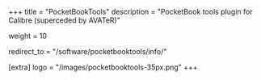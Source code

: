 +++
title = "PocketBookTools"
description = "PocketBook tools plugin for Calibre (superceded by AVATeR)"

weight = 10

redirect_to = "/software/pocketbooktools/info/"

[extra]
logo = "/images/pocketbooktools-35px.png"
+++
